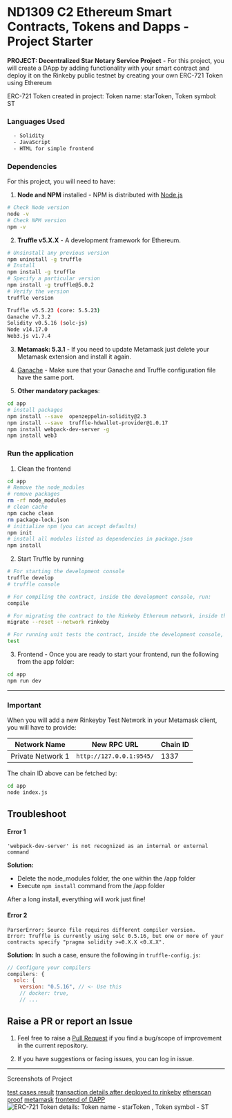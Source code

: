 # ND1309 C2 Ethereum Smart Contracts, Tokens and Dapps - Project Starter

**PROJECT: Decentralized Star Notary Service Project** - For this project, you will create a DApp by adding functionality with your smart contract and deploy it on the Rinkeby public testnet by creating your own ERC-721 Token using Ethereum

ERC-721 Token created in project:
 Token name: starToken,
 Token symbol: ST

### Languages Used

```bash
  - Solidity
  - JavaScript
  - HTML for simple frontend
```

### Dependencies

For this project, you will need to have:

1. **Node and NPM** installed - NPM is distributed with [Node.js](https://www.npmjs.com/get-npm)

```bash
# Check Node version
node -v
# Check NPM version
npm -v
```

2. **Truffle v5.X.X** - A development framework for Ethereum.

```bash
# Unsinstall any previous version
npm uninstall -g truffle
# Install
npm install -g truffle
# Specify a particular version
npm install -g truffle@5.0.2
# Verify the version
truffle version

Truffle v5.5.23 (core: 5.5.23)
Ganache v7.3.2
Solidity v0.5.16 (solc-js)
Node v14.17.0
Web3.js v1.7.4
```

3. **Metamask: 5.3.1** - If you need to update Metamask just delete your Metamask extension and install it again.

4. [Ganache](https://www.trufflesuite.com/ganache) - Make sure that your Ganache and Truffle configuration file have the same port.

5. **Other mandatory packages**:

```bash
cd app
# install packages
npm install --save  openzeppelin-solidity@2.3
npm install --save  truffle-hdwallet-provider@1.0.17
npm install webpack-dev-server -g
npm install web3
```

### Run the application

1. Clean the frontend

```bash
cd app
# Remove the node_modules  
# remove packages
rm -rf node_modules
# clean cache
npm cache clean
rm package-lock.json
# initialize npm (you can accept defaults)
npm init
# install all modules listed as dependencies in package.json
npm install
```

2. Start Truffle by running

```bash
# For starting the development console
truffle develop
# truffle console

# For compiling the contract, inside the development console, run:
compile

# For migrating the contract to the Rinkeby Ethereum network, inside the development console
migrate --reset --network rinkeby

# For running unit tests the contract, inside the development console, run:
test
```

3. Frontend - Once you are ready to start your frontend, run the following from the app folder:

```bash
cd app
npm run dev
```

---

### Important

When you will add a new Rinkeyby Test Network in your Metamask client, you will have to provide:

| Network Name | New RPC URL | Chain ID |
|---|---|---|
|Private Network 1|`http://127.0.0.1:9545/`|1337 |

The chain ID above can be fetched by:

```bash
cd app
node index.js
```

## Troubleshoot

#### Error 1

```
'webpack-dev-server' is not recognized as an internal or external command
```

**Solution:**

- Delete the node_modules folder, the one within the /app folder
- Execute `npm install` command from the /app folder

After a long install, everything will work just fine!

#### Error 2

```
ParserError: Source file requires different compiler version. 
Error: Truffle is currently using solc 0.5.16, but one or more of your contracts specify "pragma solidity >=0.X.X <0.X.X".
```

**Solution:** In such a case, ensure the following in `truffle-config.js`:

```js
// Configure your compilers  
compilers: {    
  solc: {      
    version: "0.5.16", // <- Use this        
    // docker: true,
    // ...
```

## Raise a PR or report an Issue

1. Feel free to raise a [Pull Request](https://github.com/udacity/nd1309-p2-Decentralized-Star-Notary-Service-Starter-Code/pulls) if you find a bug/scope of improvement in the current repository.

2. If you have suggestions or facing issues, you can log in issue.

---

Screenshots of Project

[test cases result](c:/Users/ragna/Desktop/uda/tests.png%0D) [transaction details after deployed to rinkeby](c:/Users/ragna/Desktop/uda/transaction%20details.png%0D) [etherscan proof](c:/Users/ragna/Desktop/uda/etherscan%20proof.png%0D) [metamask](c:/Users/ragna/Desktop/uda/zzzz4.png%0D) [frontend of DAPP](c:/Users/ragna/Desktop/uda/frontend.png%0D) ![ERC-721 Token details: Token name - starToken , Token symbol - ST](c:/Users/ragna/Desktop/uda/starToken%20ST.png)
